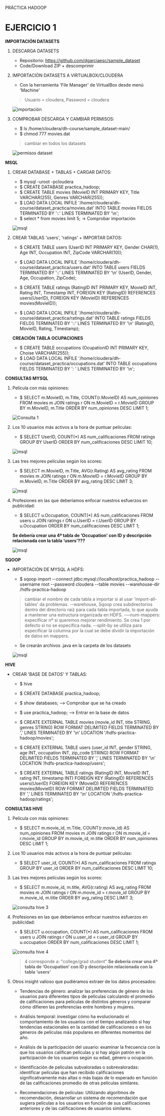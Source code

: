 PRÁCTICA HADOOP

# EJERCICIO 1

**IMPORTACIÓN DATASETS**

1. DESCARGA DATASETS
    - Repositorio: https://github.com/dgarciaesc/sample_dataset
    - Code/Download ZIP + descomprimir

2. IMPORTACIÓN DATASETS A VIRTUALBOX/CLOUDERA
    - Con la herramienta 'File Manager' de VirtualBox desde menú 'Machine'
    > Usuario = cloudera, Password = cloudera

    ![importación](images/1.png)

3. COMPROBAR DESCARGA Y CAMBIAR PERMISOS:
    - $ ls /home/cloudera/dh-course/sample_dataset-main/
    - $ chmod 777 movies.dat
    > cambiar en todos los datasets

    ![permisos dataset](images/permisos-dataset.png)

**MSQL**

1. CREAR DATABASE + TABLAS + CARGAR DATOS:
    - $ mysql -uroot -pcloudera
    - $ CREATE DATABASE practica_hadoop;
    - $ CREATE TABLE movies (MovieID INT PRIMARY KEY, Title VARCHAR(255), Genres VARCHAR(255));
    - $ LOAD DATA LOCAL INFILE '/home/cloudera/dh-course/dataset_practica/movies.dat'
        INTO TABLE movies
        FIELDS TERMINATED BY '::'
        LINES TERMINATED BY '\n';
    - $ select * from movies limit 5; -> Comprobar importación

    ![msql](images/2.png)

2. CREAR TABLAS 'users', 'ratings' + IMPORTAR DATOS:
    - $ CREATE TABLE users (UserID INT PRIMARY KEY, Gender CHAR(1), Age INT, Occupation INT, ZipCode VARCHAR(10));
    - $ LOAD DATA LOCAL INFILE '/home/cloudera/dh-course/dataset_practica/users.dat'
        INTO TABLE users
        FIELDS TERMINATED BY '::'
        LINES TERMINATED BY ‘\n’ (UserID, Gender, Age, Occupation, ZipCode);

    - $ CREATE TABLE ratings (RatingID INT PRIMARY KEY, MovieID INT, Rating INT, Timestamp INT,
        FOREIGN KEY (RatingID) REFERENCES users(UserID),
        FOREIGN KEY (MovieID) REFERENCES movies(MovieID));
    - $ LOAD DATA LOCAL INFILE '/home/cloudera/dh-course/dataset_practica/ratings.dat'
        INTO TABLE ratings FIELDS
        FIELDS TERMINATED BY '::'
        LINES TERMINATED BY '\n' (RatingID, MovieID, Rating, Timestamp);

    **CREACIÓN TABLA OCUPACIONES**
    - $ CREATE TABLE occupations (OcupationID INT PRIMARY KEY, Choise VARCHAR(255));
    - $ LOAD DATA LOCAL INFILE '/home/cloudera/dh-course/dataset_practica/occupations.dat'
        INTO TABLE occupations
        FIELDS TERMINATED BY ': '
        LINES TERMINATED BY '\n';


**CONSULTAS MYSQL**

1. Película con más opiniones:
    - $ SELECT m.MovieID, m.Title,
        COUNT(r.MovieID) AS num_opiniones FROM movies m
        JOIN ratings r ON m.MovieID = r.MovieID
        GROUP BY m.MovieID, m.Title
        ORDER BY num_opiniones DESC LIMIT 1;

    ![Consulta 1](images/4.png)

2. Los 10 usuarios más activos a la hora de puntuar películas:
    - $ SELECT UserID, COUNT(*) AS num_calificaciones FROM ratings
        GROUP BY UserID
        ORDER BY num_calificaciones DESC
        LIMIT 10;

    ![msql](images/5.png)


3. Las tres mejores películas según los scores:
    - $ SELECT m.MovieID, m.Title, AVG(r.Rating) AS avg_rating FROM movies m
        JOIN ratings r ON m.MovieID = r.MovieID
        GROUP BY m.MovieID, m.Title
        ORDER BY avg_rating DESC
        LIMIT 3;
    
    ![msql](images/6.png)

4. Profesiones en las que deberíamos enfocar nuestros esfuerzos en publicidad:
    - $ SELECT u.Occupation, COUNT(*) AS num_calificaciones FROM users u
        JOIN ratings r ON u.UserID = r.UserID
        GROUP BY u.Occupation
        ORDER BY num_calificaciones DESC
        LIMIT 1;

    **Se debería crear una 4ª tabla de ‘Occupation’ con ID y descripción relacionada con la tabla ‘users’???**

    ![msql](images/7.png)


**SQOOP**

- IMPORTACIÓN DE MYSQL A HDFS:
    - $ sqoop import --connect jdbc:mysql://localhost/practica_hadoop
        --username root --password cloudera
        --table movies
        --warehouse-dir /hdfs-practica-hadoop

    > cambiar el nombre de cada tabla a importar si al usar 'import-all-tables' da problemas.
    > --warehouse, Sqoop crea subdirectorios dentro del directorio raíz para cada tabla importada, lo que ayuda a mantener una estructura organizada en HDFS.
    > -—num-mappers: expecificar nº si queremos mejorar rendimiento. Se crea 1 por defecto si no se especifica nada.
    > --split-by se utiliza para especificar la columna por la cual se debe dividir la importación de datos en mappers.

    - Se crearán archivos .java en la carpeta de los datasets

    ![msql](images/3.png)

**HIVE**

- CREAR 'BASE DE DATOS' Y TABLAS:
    - $ hive
    - $ CREATE DATABASE practica_hadoop;
    - $ show databases; —> Comprobar que se ha creado
    - $ use practica_hadoop; —> Entrar en la base de datos

    - $ CREATE EXTERNAL TABLE movies (movie_id INT, title STRING, genres STRING)
        ROW FORMAT DELIMITED
        FIELDS TERMINATED BY ','
        LINES TERMINATED BY '\n'
        LOCATION '/hdfs-practica-hadoop/movies';

    - $ CREATE EXTERNAL TABLE users (user_id INT, gender STRING, age INT, occupation INT, zip_code STRING)
        ROW FORMAT DELIMITED
        FIELDS TERMINATED BY ','
        LINES TERMINATED BY '\n'
        LOCATION ‘/hdfs-practica-hadoop/users';

    - $ CREATE EXTERNAL TABLE ratings (RatingID INT, MovieID INT, rating INT, timestamp INT)
        FOREIGN KEY (RatingID) REFERENCES users(UserID)
        FOREIGN KEY (MovieID) REFERENCES movies(MovieID)
        ROW FORMAT DELIMITED
        FIELDS TERMINATED BY ','
        LINES TERMINATED BY '\n'
        LOCATION '/hdfs-practica-hadoop/ratings';


**CONSULTAS HIVE**

1. Película con más opiniones:
    - $ SELECT m.movie_id, m.Title, COUNT(r.movie_id) AS num_opiniones
        FROM movies m
        JOIN ratings r ON m.movie_id = r.movie_id
        GROUP BY m.movie_id, m.title
        ORDER BY num_opiniones DESC
        LIMIT 1;

2. Los 10 usuarios más activos a la hora de puntuar películas:
    - $ SELECT user_id, COUNT(*) AS num_calificaciones FROM ratings
        GROUP BY user_id
        ORDER BY num_calificaciones DESC
        LIMIT 10;

3. Las tres mejores películas según los scores:
    - $ SELECT m.movie_id, m.title, AVG(r.rating) AS avg_rating FROM movies m
        JOIN ratings r ON m.movie_id = r.movie_id
        GROUP BY m.movie_id, m.title
        ORDER BY avg_rating DESC
        LIMIT 3;

    ![consulta hive 3](images/consulta_hive-3.png)

4. Profesiones en las que deberíamos enfocar nuestros esfuerzos en publicidad:
    - $ SELECT u.occupation, COUNT(*) AS num_calificaciones FROM users u
        JOIN ratings r ON u.user_id = r.user_id
        GROUP BY u.occupation
        ORDER BY num_calificaciones DESC
        LIMIT 1;
    
    ![consulta hive 4](images/consulta_hive-4.png)

    > 4 corresponde a: "college/grad student"
    **Se debería crear una 4ª tabla de ‘Occupation’ con ID y descripción relacionada con la tabla ‘users’**

5. Otros insight valioso que pudiéramos extraer de los datos procesados:

    - Tendencias de género:
    analizar las preferencias de género de los usuarios para diferentes tipos de películas calculando el promedio de calificaciones para películas de distintos géneros y comparar cómo difieren las preferencias entre hombres y mujeres.

    - Análisis temporal:
    investigar cómo ha evolucionado el comportamiento de los usuarios con el tiempo analizando si hay tendencias estacionales en la cantidad de calificaciones o en los géneros de películas más populares en diferentes momentos del año.

    - Análisis de la participación del usuario:
    examinar la frecuencia con la que los usuarios califican películas y si hay algún patrón en la participación de los usuarios según su edad, género u ocupación.

    - Identificación de películas subvaloradas o sobrevaloradas:
    identificar películas que han recibido calificaciones significativamente más altas o más bajas de lo esperado en función de las calificaciones promedio de otras películas similares.

    - Recomendaciones de películas:
    Utilizando algoritmos de recomendación, desarrollar un sistema de recomendación que sugiera películas a los usuarios en función de sus calificaciones anteriores y de las calificaciones de usuarios similares.